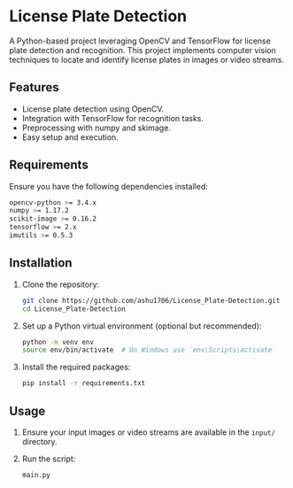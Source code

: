 # License Plate Detection

A Python-based project leveraging OpenCV and TensorFlow for license plate detection and recognition. This project implements computer vision techniques to locate and identify license plates in images or video streams.

## Features

- License plate detection using OpenCV.
- Integration with TensorFlow for recognition tasks.
- Preprocessing with numpy and skimage.
- Easy setup and execution.

## Requirements

Ensure you have the following dependencies installed:

```bash
opencv-python >= 3.4.x
numpy >= 1.17.2
scikit-image >= 0.16.2
tensorflow >= 2.x
imutils >= 0.5.3
```

## Installation

1. Clone the repository:

   ```bash
   git clone https://github.com/ashu1706/License_Plate-Detection.git
   cd License_Plate-Detection
   ```

2. Set up a Python virtual environment (optional but recommended):

   ```bash
   python -m venv env
   source env/bin/activate  # On Windows use `env\Scripts\activate`
   ```

3. Install the required packages:

   ```bash
   pip install -r requirements.txt
   ```

## Usage

1. Ensure your input images or video streams are available in the `input/` directory.

2. Run the script:

   ```bash
   main.py
   ```
